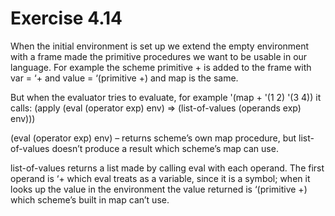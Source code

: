 # Exercise 4.14

When the initial environment is set up we extend the empty environment with a frame
made the primitive procedures we want to be usable in our language. For example the
scheme primitive + is added to the frame with var = ‘+ and value = ‘(primitive +)
and map is the same.

But when the evaluator tries to evaluate, for example '(map + '(1 2) '(3 4)) it
calls:
    (apply (eval (operator exp) env)
    => (list-of-values (operands exp) env)))

(eval (operator exp) env) – returns scheme’s own map procedure, but list-of-values
doesn’t produce a result which scheme’s map can use.

list-of-values returns a list made by calling eval with each operand. The first
operand is ‘+ which eval treats as a variable, since it is a symbol; when it looks
up the value in the environment the value returned is ‘(primitive +) which scheme’s
built in map can’t use.
